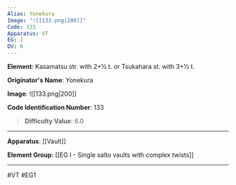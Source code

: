 ```yaml
---
Alias: Yonekura
Image: "![[133.png|200]]"
Code: 133
Apparatus: VT
EG: I
DV: 6
---
```

**Element**: Kasamatsu str. with 2+1⁄2 t. or Tsukahara st. with 3+1⁄2 t.

**Originator's Name**: Yonekura

**Image**:
![[133.png|200]]

**Code Identification Number**: 133

>**Difficulty Value**: 6.0

___
**Apparatus**: [[Vault]]

**Element Group**: [[EG I - Single salto vaults with complex twists]]
___
#VT #EG1
